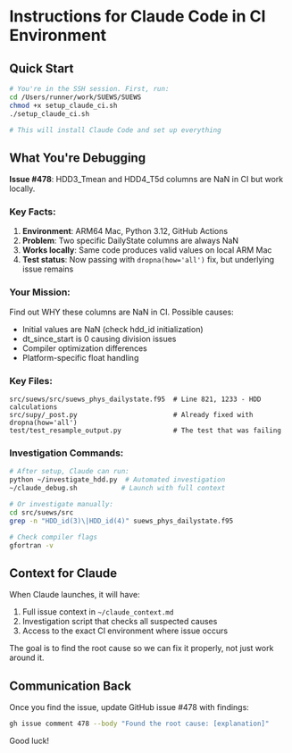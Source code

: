# Instructions for Claude Code in CI Environment

## Quick Start
```bash
# You're in the SSH session. First, run:
cd /Users/runner/work/SUEWS/SUEWS
chmod +x setup_claude_ci.sh
./setup_claude_ci.sh

# This will install Claude Code and set up everything
```

## What You're Debugging

**Issue #478**: HDD3_Tmean and HDD4_T5d columns are NaN in CI but work locally.

### Key Facts:
1. **Environment**: ARM64 Mac, Python 3.12, GitHub Actions
2. **Problem**: Two specific DailyState columns are always NaN
3. **Works locally**: Same code produces valid values on local ARM Mac
4. **Test status**: Now passing with `dropna(how='all')` fix, but underlying issue remains

### Your Mission:
Find out WHY these columns are NaN in CI. Possible causes:
- Initial values are NaN (check hdd_id initialization)
- dt_since_start is 0 causing division issues
- Compiler optimization differences
- Platform-specific float handling

### Key Files:
```
src/suews/src/suews_phys_dailystate.f95  # Line 821, 1233 - HDD calculations
src/supy/_post.py                        # Already fixed with dropna(how='all')
test/test_resample_output.py             # The test that was failing
```

### Investigation Commands:
```bash
# After setup, Claude can run:
python ~/investigate_hdd.py  # Automated investigation
~/claude_debug.sh           # Launch with full context

# Or investigate manually:
cd src/suews/src
grep -n "HDD_id(3)\|HDD_id(4)" suews_phys_dailystate.f95

# Check compiler flags
gfortran -v
```

## Context for Claude

When Claude launches, it will have:
1. Full issue context in `~/claude_context.md`
2. Investigation script that checks all suspected causes
3. Access to the exact CI environment where issue occurs

The goal is to find the root cause so we can fix it properly, not just work around it.

## Communication Back

Once you find the issue, update GitHub issue #478 with findings:
```bash
gh issue comment 478 --body "Found the root cause: [explanation]"
```

Good luck!
